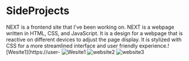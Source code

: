 # SideProjects
 
NEXT is a frontend site that I've been working on. NEXT is a webpage written in HTML, CSS, and JavaScript. It is a design for a webpage that is reactive on different devices to adjust the page display. It is stylized with CSS for a more streamlined interface and user friendly experience.![Wesite1](https://user-
![Wesite1](https://user-images.githubusercontent.com/111000174/228863838-fcb1735b-8fda-4707-bae3-0b4138fd2a0f.PNG)
![website2](https://user-images.githubusercontent.com/111000174/228863869-a83bdeb4-d12a-41c9-b307-a83c2d556754.PNG)
![website3](https://user-images.githubusercontent.com/111000174/228863879-0d71019b-2aea-4092-a924-eb4804e42563.PNG)
